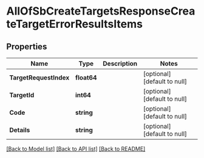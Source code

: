 # AllOfSbCreateTargetsResponseCreateTargetErrorResultsItems

## Properties
Name | Type | Description | Notes
------------ | ------------- | ------------- | -------------
**TargetRequestIndex** | **float64** |  | [optional] [default to null]
**TargetId** | **int64** |  | [optional] [default to null]
**Code** | **string** |  | [optional] [default to null]
**Details** | **string** |  | [optional] [default to null]

[[Back to Model list]](../README.md#documentation-for-models) [[Back to API list]](../README.md#documentation-for-api-endpoints) [[Back to README]](../README.md)

